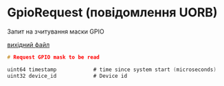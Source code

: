 # GpioRequest (повідомлення UORB)

Запит на зчитування маски GPIO

[вихідний файл](https://github.com/PX4/PX4-Autopilot/blob/main/msg/GpioRequest.msg)

```c
# Request GPIO mask to be read

uint64 timestamp            # time since system start (microseconds)
uint32 device_id            # Device id

```
